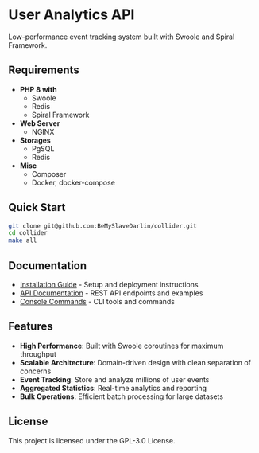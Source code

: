# User Analytics API

Low-performance event tracking system built with Swoole and Spiral Framework.

## Requirements

- **PHP 8 with**
  - Swoole
  - Redis
  - Spiral Framework
- **Web Server**
  - NGINX
- **Storages**
  - PgSQL
  - Redis
- **Misc**
  - Composer
  - Docker, docker-compose

## Quick Start

```bash
git clone git@github.com:BeMySlaveDarlin/collider.git
cd collider
make all
```

## Documentation

- [Installation Guide](docs/installation.md) - Setup and deployment instructions
- [API Documentation](docs/api.md) - REST API endpoints and examples
- [Console Commands](docs/console.md) - CLI tools and commands

## Features

- **High Performance**: Built with Swoole coroutines for maximum throughput
- **Scalable Architecture**: Domain-driven design with clean separation of concerns
- **Event Tracking**: Store and analyze millions of user events
- **Aggregated Statistics**: Real-time analytics and reporting
- **Bulk Operations**: Efficient batch processing for large datasets

## License

This project is licensed under the GPL-3.0 License.
